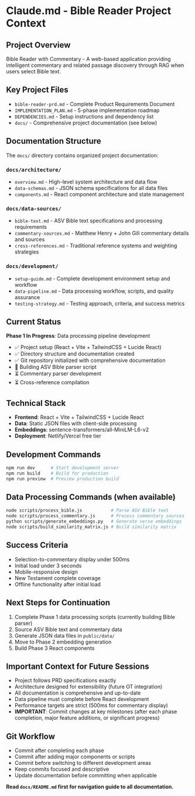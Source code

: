 # Claude.md - Bible Reader Project Context

## Project Overview
Bible Reader with Commentary - A web-based application providing intelligent commentary and related passage discovery through RAG when users select Bible text.

## Key Project Files
- `bible-reader-prd.md` - Complete Product Requirements Document
- `IMPLEMENTATION_PLAN.md` - 5-phase implementation roadmap
- `DEPENDENCIES.md` - Setup instructions and dependency list
- `docs/` - Comprehensive project documentation (see below)

## Documentation Structure
The `docs/` directory contains organized project documentation:

### `docs/architecture/`
- `overview.md` - High-level system architecture and data flow
- `data-schemas.md` - JSON schema specifications for all data files
- `components.md` - React component architecture and state management

### `docs/data-sources/`
- `bible-text.md` - ASV Bible text specifications and processing requirements
- `commentary-sources.md` - Matthew Henry + John Gill commentary details and sources
- `cross-references.md` - Traditional reference systems and weighting strategies

### `docs/development/`
- `setup-guide.md` - Complete development environment setup and workflow
- `data-pipeline.md` - Data processing workflow, scripts, and quality assurance
- `testing-strategy.md` - Testing approach, criteria, and success metrics

## Current Status
**Phase 1 In Progress**: Data processing pipeline development
- ✅ Project setup (React + Vite + TailwindCSS + Lucide React)
- ✅ Directory structure and documentation created
- ✅ Git repository initialized with comprehensive documentation
- 🔄 Building ASV Bible parser script
- ⏳ Commentary parser development
- ⏳ Cross-reference compilation

## Technical Stack
- **Frontend**: React + Vite + TailwindCSS + Lucide React
- **Data**: Static JSON files with client-side processing
- **Embeddings**: sentence-transformers/all-MiniLM-L6-v2
- **Deployment**: Netlify/Vercel free tier

## Development Commands
```bash
npm run dev      # Start development server
npm run build    # Build for production
npm run preview  # Preview production build
```

## Data Processing Commands (when available)
```bash
node scripts/process_bible.js           # Parse ASV Bible text
node scripts/process_commentary.js      # Process commentary sources
python scripts/generate_embeddings.py   # Generate verse embeddings
node scripts/build_similarity_matrix.js # Build similarity matrix
```

## Success Criteria
- Selection-to-commentary display under 500ms
- Initial load under 3 seconds
- Mobile-responsive design
- New Testament complete coverage
- Offline functionality after initial load

## Next Steps for Continuation
1. Complete Phase 1 data processing scripts (currently building Bible parser)
2. Source ASV Bible text and commentary data
3. Generate JSON data files in `public/data/`
4. Move to Phase 2 embedding generation
5. Build Phase 3 React components

## Important Context for Future Sessions
- Project follows PRD specifications exactly
- Architecture designed for extensibility (future OT integration)
- All documentation is comprehensive and up-to-date
- Data pipeline must complete before React development
- Performance targets are strict (500ms for commentary display)
- **IMPORTANT**: Commit changes at key milestones (after each phase completion, major feature additions, or significant progress)

## Git Workflow
- Commit after completing each phase
- Commit after adding major components or scripts
- Commit before switching to different development areas
- Keep commits focused and descriptive
- Update documentation before committing when applicable

**Read `docs/README.md` first for navigation guide to all documentation.**
